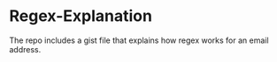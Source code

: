 # Regex-Explanation
The repo includes a gist file that explains how regex works for an email address.  
